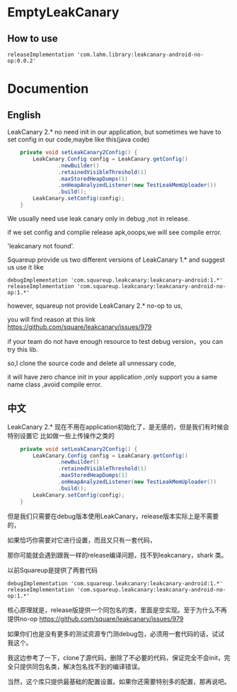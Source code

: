 # EmptyLeakCanary


## How to use

```
releaseImplementation 'com.lahm.library:leakcanary-android-no-op:0.0.2'
```

# Documention
## English

LeakCanary 2.* no need init in our application, but sometimes we have to set config in our code,maybe like this(java code)

```java
    private void setLeakCanary2Config() {
        LeakCanary.Config config = LeakCanary.getConfig()
                .newBuilder()
                .retainedVisibleThreshold(1)
                .maxStoredHeapDumps(1)
                .onHeapAnalyzedListener(new TestLeakMemUploader())
                .build();
        LeakCanary.setConfig(config);
    }
```

We usually need use leak canary only in debug ,not in release.

if we set config and complie release apk,ooops,we will see compile error.

'leakcanary not found'.

Squareup provide us two different versions of LeakCanary 1.* and suggest us use it like

```
debugImplementation 'com.squareup.leakcanary:leakcanary-android:1.*'
releaseImplementation 'com.squareup.leakcanary:leakcanary-android-no-op:1.*'
```

however, squareup not provide LeakCanary 2.* no-op to us, 

you will find reason at this link
https://github.com/square/leakcanary/issues/979

if your team do not have enough resource to test debug version，you can try  this lib.

so,I clone the source code and delete all unnessary code,

it will have zero chance init in your application ,only support you a same name class ,avoid compile error.

## 中文
LeakCanary 2.* 现在不用在application初始化了，是无感的，但是我们有时候会特别设置它
比如做一些上传操作之类的
```java
    private void setLeakCanary2Config() {
        LeakCanary.Config config = LeakCanary.getConfig()
                .newBuilder()
                .retainedVisibleThreshold(1)
                .maxStoredHeapDumps(1)
                .onHeapAnalyzedListener(new TestLeakMemUploader())
                .build();
        LeakCanary.setConfig(config);
    }
```
但是我们只需要在debug版本使用LeakCanary，release版本实际上是不需要的，

如果恰巧你需要对它进行设置，而且又只有一套代码，

那你可能就会遇到跟我一样的release编译问题，找不到leakcanary，shark 类。

以前Squareup是提供了两套代码

```
debugImplementation 'com.squareup.leakcanary:leakcanary-android:1.*'
releaseImplementation 'com.squareup.leakcanary:leakcanary-android-no-op:1.*'
```

核心原理就是，release版提供一个同包名的类，里面是空实现。至于为什么不再提供no-op
https://github.com/square/leakcanary/issues/979

如果你们也是没有更多的测试资源专门测debug包，必须用一套代码的话，试试我这个。

我这边参考了一下，clone了源代码，删除了不必要的代码，保证完全不会init，完全只提供同包名类，解决包名找不到的编译错误。

当然，这个库只提供最基础的配置设置。如果你还需要特别多的配置，那再说吧。


